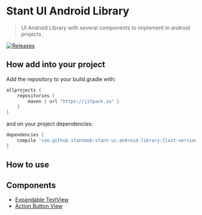 # Stant UI Android Library

> UI Android Library with several components to implement in android projects .

[![Releases](https://jitpack.io/v/stantmob/stant-ui-android-library.svg)](https://jitpack.io/#stantmob/stant-ui-android-library)


## How add into your project
Add the repository to your build.gradle with:
```gradle
allprojects {
    repositories {
        maven { url "https://jitpack.io" }
    }
}
```
and on your project dependencies:

```gradle
dependencies {
    compile 'com.github.stantmob:stant-ui-android-library:{last-version}'
}

```

## How to use

## Components

* [Expandable TextView](ui-library/src/main/java/br/com/stant/libraries/uilibrary/components/expandabletextview/doc/expandabletextview.md)
* [Action Button View](ui-library/src/main/java/br/com/stant/libraries/uilibrary/components/actionbuttonview/doc/actionbuttonview.md)